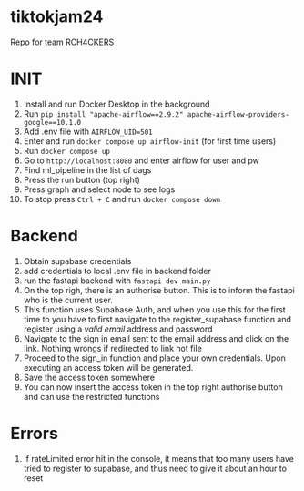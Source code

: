 # tiktokjam24

Repo for team RCH4CKERS

# INIT

1. Install and run Docker Desktop in the background
2. Run `pip install "apache-airflow==2.9.2" apache-airflow-providers-google==10.1.0`
2. Add .env file with `AIRFLOW_UID=501`
2. Enter and run `docker compose up airflow-init` (for first time users)
3. Run `docker compose up`
4. Go to `http://localhost:8080` and enter airflow for user and pw
5. Find ml_pipeline in the list of dags
6. Press the run button (top right)
7. Press graph and select node to see logs
8. To stop press `Ctrl + C` and run `docker compose down`

# Backend

1. Obtain supabase credentials
2. add credentials to local .env file in backend folder
3. run the fastapi backend with `fastapi dev main.py `
4. On the top righ, there is an authorise button. This is to inform the fastapi who is the current user.
5. This function uses Supabase Auth, and when you use this for the first time to you have to first navigate to the register_supabase function and register using a *valid email* address and password
6. Navigate to the sign in email sent to the email address and click on the link. Nothing wrongs if redirected to link not file
7. Proceed to the sign_in function and place your own credentials. Upon executing an access token will be generated.
8. Save the access token somewhere
9. You can now insert the access token in the top right authorise button and can use the restricted functions


# Errors

1. If rateLimited error hit in the console, it means that too many users have tried to register to supabase, and thus need to give it about an hour to reset
